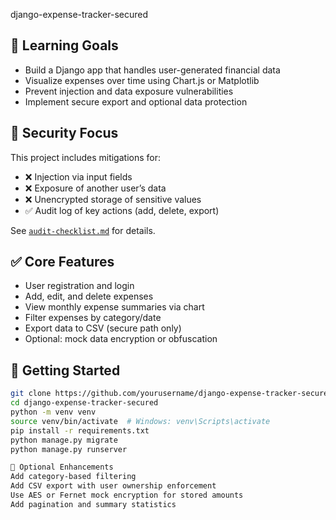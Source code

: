 django-expense-tracker-secured

## 🎯 Learning Goals

- Build a Django app that handles user-generated financial data
- Visualize expenses over time using Chart.js or Matplotlib
- Prevent injection and data exposure vulnerabilities
- Implement secure export and optional data protection

## 🔐 Security Focus

This project includes mitigations for:

- ❌ Injection via input fields  
- ❌ Exposure of another user’s data  
- ❌ Unencrypted storage of sensitive values  
- ✅ Audit log of key actions (add, delete, export)

See [`audit-checklist.md`](./audit-checklist.md) for details.

## ✅ Core Features

- User registration and login
- Add, edit, and delete expenses
- View monthly expense summaries via chart
- Filter expenses by category/date
- Export data to CSV (secure path only)
- Optional: mock data encryption or obfuscation

## 🚀 Getting Started

```bash
git clone https://github.com/yourusername/django-expense-tracker-secured.git
cd django-expense-tracker-secured
python -m venv venv
source venv/bin/activate  # Windows: venv\Scripts\activate
pip install -r requirements.txt
python manage.py migrate
python manage.py runserver

🧪 Optional Enhancements
Add category-based filtering
Add CSV export with user ownership enforcement
Use AES or Fernet mock encryption for stored amounts
Add pagination and summary statistics
